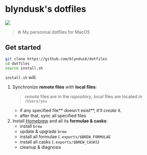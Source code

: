 # blyndusk's dotfiles
<p><a href="https://github.com/blyndusk/dotfiles/releases" alt="Release"><img src="https://img.shields.io/github/release/blyndusk/dotfiles.svg"></a></p>

> ⚙️ My personnal dotfiles for MacOS

## Get started

```bash
git clone https://github.com/blyndusk/dotfiles
cd dotfiles
source install.sh
```

`install.sh` will:

1. Synchronize **remote files** with **local files**:
    > *remote* files are in the *repository*, *local* files are located in `/Users/you`
    - if any specified file** doesn't exist**, it'll *create* it.
    - after that, sync all specified files
2. Install [Homebrew](https://brew.sh/) and all its **formulae & casks**:
    - install `brew`
    - update & upgrade `brew`
    - install all formulae (`.exports/$BREW_FORMULAE`
    - install all casks (`.exports/$BREW_CASKS`)
    - cleanup & diagnosis